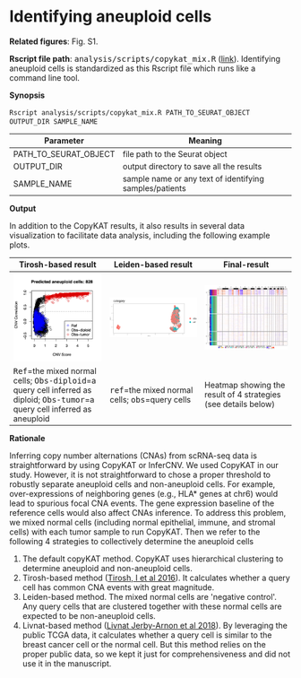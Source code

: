 # Identifying aneuploid cells

**Related figures**: Fig. S1. 


**Rscript file path**: <kbd>analysis/scripts/copykat_mix.R</kbd> ([link](https://github.com/navinlabcode/tnbc-chemo/blob/main/analysis/scripts/copykat_mix.R)). Identifying aneuploid cells is standardized as this Rscript file which runs like a command line tool. 

**Synopsis**

``` console
Rscript analysis/scripts/copykat_mix.R PATH_TO_SEURAT_OBJECT OUTPUT_DIR SAMPLE_NAME
```

| Parameter             | Meaning                                                 |
| --------------------- | ------------------------------------------------------- |
| PATH_TO_SEURAT_OBJECT | file path to the Seurat object                          |
| OUTPUT_DIR            | output directory to save all the results                |
| SAMPLE_NAME           | sample name or any text of identifying samples/patients |


**Output**

In addition to the CopyKAT results, it also results in several data visualization to facilitate data analysis, including the following example plots. 

| Tirosh-based result                                                                                                                                                     | Leiden-based result                                                                                                                                        | Final-result                                                                                                                                        |
| ---------------------------------------------------------------------------------------------------------------------------------------------------------------------- | ---------------------------------------------------------------------------------------------------------------------------------------------------------- | --------------------------------------------------------------------------------------------------------------------------------------------------- |
| <img src="https://github.com/navinlabcode/tnbc-chemo/blob/main/website_images/analysis/identifying_aneuploid_cells/copykat_aneuploidy_prediction_tirosh.png?raw=true"> | <img src="https://github.com/navinlabcode/tnbc-chemo/blob/main/website_images/analysis/identifying_aneuploid_cells/copykat_DNA_DR.category.png?raw=true" > | <img src="https://github.com/navinlabcode/tnbc-chemo/blob/main/website_images/analysis/identifying_aneuploid_cells/copykat_heatmap4.png?raw=true" > |
| <kbd>Ref</kbd>=the mixed normal cells; <kbd>Obs-diploid</kbd>=a query cell inferred as diploid; <kbd>Obs-tumor</kbd>=a query cell inferred as aneuploid                | <kbd>ref</kbd>=the mixed normal cells; <kbd>obs</kbd>=query cells                                                                                          | Heatmap showing the result of 4 strategies (see details below)                                                                                      |

**Rationale**

Inferring copy number alternations (CNAs) from scRNA-seq data is straightforward by using CopyKAT or InferCNV. We used CopyKAT in our study. However, it is not straightforward to chose a proper threshold to robustly separate aneuploid cells and non-aneuploid cells. For example, over-expressions of neighboring genes (e.g., HLA* genes at chr6) would lead to spurious focal CNA events. The gene expression baseline of the reference cells would also affect CNAs inference. To address this problem, we mixed normal cells (including normal epithelial, immune, and stromal cells) with each tumor sample to run CopyKAT. Then we refer to the following 4 strategies to collectively determine the aneuploid cells

1. The default copyKAT method. CopyKAT uses hierarchical clustering to determine aneuploid and non-aneuploid cells. 
2. Tirosh-based method ([Tirosh, I et al 2016](https://doi.org/10.1126/science.aad0501)). It calculates whether a query cell has common CNA events with great magnitude. 
3. Leiden-based method. The mixed normal cells are 'negative control'. Any query cells that are clustered together with these normal cells are expected to be non-aneuploid cells. 
4. Livnat-based method ([Livnat Jerby-Arnon et al 2018](https://doi.org/10.1016/j.cell.2018.09.006)). By leveraging the public TCGA data, it calculates whether a query cell is similar to the breast cancer cell or the normal cell. But this method relies on the proper public data, so we kept it just for comprehensiveness and did not use it in the manuscript. 



